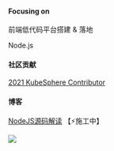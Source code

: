 

#### Focusing on

前端低代码平台搭建 & 落地

Node.js

#### 社区贡献

[2021 KubeSphere Contributor](https://pek3b.qingstor.com/kubesphere-community/images/contributor-wengzhisong.png)

#### 博客

[NodeJS源码解读](https://github.com/wengzhisong-hz/learning-nodejs) 【⚡施工中】

<img src="https://visitor-badge.glitch.me/badge?page_id=wengzhisong-hz.wengzhisong-hz" />
